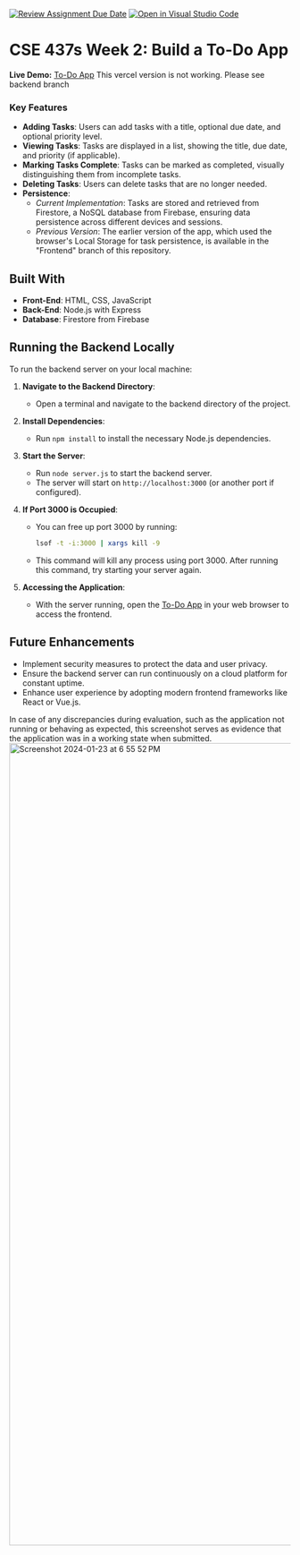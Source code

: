 [![Review Assignment Due Date](https://classroom.github.com/assets/deadline-readme-button-24ddc0f5d75046c5622901739e7c5dd533143b0c8e959d652212380cedb1ea36.svg)](https://classroom.github.com/a/hVfz7S7L)
[![Open in Visual Studio Code](https://classroom.github.com/assets/open-in-vscode-718a45dd9cf7e7f842a935f5ebbe5719a5e09af4491e668f4dbf3b35d5cca122.svg)](https://classroom.github.com/online_ide?assignment_repo_id=13516212&assignment_repo_type=AssignmentRepo)
# CSE 437s Week 2: Build a To-Do App

**Live Demo:** [To-Do App](https://j1ngy1.github.io/week-2-todo-app-J1ngy1/)
This vercel version is not working. Please see backend branch

### Key Features
- **Adding Tasks**: Users can add tasks with a title, optional due date, and optional priority level.
- **Viewing Tasks**: Tasks are displayed in a list, showing the title, due date, and priority (if applicable).
- **Marking Tasks Complete**: Tasks can be marked as completed, visually distinguishing them from incomplete tasks. 
- **Deleting Tasks**: Users can delete tasks that are no longer needed.
- **Persistence**:
  - *Current Implementation*: Tasks are stored and retrieved from Firestore, a NoSQL database from Firebase, ensuring data persistence across different devices and sessions.
  - *Previous Version*: The earlier version of the app, which used the browser's Local Storage for task persistence, is available in the "Frontend" branch of this repository.

## Built With
- **Front-End**: HTML, CSS, JavaScript
- **Back-End**: Node.js with Express
- **Database**: Firestore from Firebase

## Running the Backend Locally

To run the backend server on your local machine:

1. **Navigate to the Backend Directory**:
   - Open a terminal and navigate to the backend directory of the project.

2. **Install Dependencies**:
   - Run `npm install` to install the necessary Node.js dependencies.

3. **Start the Server**:
   - Run `node server.js` to start the backend server.
   - The server will start on `http://localhost:3000` (or another port if configured).

4. **If Port 3000 is Occupied**:
   - You can free up port 3000 by running:
     ```bash
     lsof -t -i:3000 | xargs kill -9
     ```
   - This command will kill any process using port 3000. After running this command, try starting your server again.

5. **Accessing the Application**:
   - With the server running, open the [To-Do App](https://j1ngy1.github.io/week-2-todo-app-J1ngy1/) in your web browser to access the frontend.

## Future Enhancements
- Implement security measures to protect the data and user privacy.
- Ensure the backend server can run continuously on a cloud platform for constant uptime.
- Enhance user experience by adopting modern frontend frameworks like React or Vue.js.

In case of any discrepancies during evaluation, such as the application not running or behaving as expected, this screenshot serves as evidence that the application was in a working state when submitted.
<img width="1434" alt="Screenshot 2024-01-23 at 6 55 52 PM" src="https://github.com/CSE437s/week-2-todo-app-J1ngy1/assets/112223160/a3b88853-42ee-43dd-b453-ed09e69c28a8">
